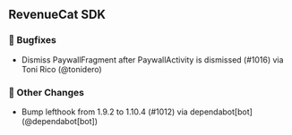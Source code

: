 ## RevenueCat SDK
### 🐞 Bugfixes
* Dismiss PaywallFragment after PaywallActivity is dismissed (#1016) via Toni Rico (@tonidero)

### 🔄 Other Changes
* Bump lefthook from 1.9.2 to 1.10.4 (#1012) via dependabot[bot] (@dependabot[bot])
